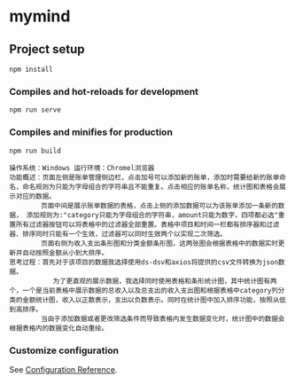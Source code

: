 # mymind

## Project setup
```
npm install
```

### Compiles and hot-reloads for development
```
npm run serve
```

### Compiles and minifies for production
```
npm run build
```

```
操作系统：Windows 运行环境：Chromel浏览器
功能概述：页面左侧是账单管理侧边栏，点击加号可以添加新的账单，添加时需要给新的账单命名，命名规则为只能为字母组合的字符串且不能重复。点击相应的账单名称，统计图和表格会展示对应的数据。
        页面中间是展示账单数据的表格，点击上侧的添加数据可以为该账单添加一条新的数据， 添加规则为:"category只能为字母组合的字符串，amount只能为数字，四项都必选"重置所有过滤器按钮可以将表格中的过滤器全部重置。表格中项目和时间一栏都有排序器和过滤器、排序同时只能有一个生效，过滤器可以同时生效两个以实现二次筛选。
        页面右侧为收入支出条形图和分类金额条形图，这两张图会根据表格中的数据实时更新并自动按照金额从小到大排序。
思考过程：首先对于该项目的数据我选择使用ds-dsv和axios将提供的csv文件转换为json数据。
           为了更直观的展示数据，我选择同时使用表格和条形统计图，其中统计图有两个，一个是当前表格中展示数据的总收入以及总支出的收入支出图和根据表格中category列分类的金额统计图，收入以正数表示，支出以负数表示。同时在统计图中加入排序功能，按照从低到高排序。
        当由于添加数据或者更改筛选条件而导致表格内发生数据变化时，统计图中的数据会根据表格内的数据变化自动重绘。
```
### Customize configuration
See [Configuration Reference](https://cli.vuejs.org/config/).
